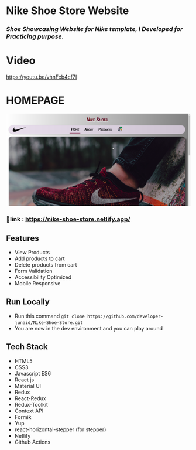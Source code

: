 # Nike Shoe Store Website

### *Shoe Showcasing Website for Nike template, I Developed for Practicing purpose.*



# Video
https://youtu.be/vhnFcb4cf7I


# HOMEPAGE
<img src='/images/NikeSite.png'/>


### :link:link : https://nike-shoe-store.netlify.app/


## Features

- View Products
- Add products to cart
- Delete products from cart
- Form Validation
- Accessibility Optimized
- Mobile Responsive

## Run Locally 

- Run this command `git clone https://github.com/developer-junaid/Nike-Shoe-Store.git`
- You are now in the dev environment and you can play around 

## Tech Stack

- HTML5
- CSS3
- Javascript ES6
- React js
- Material UI
- Redux
- React-Redux
- Redux-Toolkit
- Context API
- Formik
- Yup
- react-horizontal-stepper (for stepper)
- Netlify
- Github Actions
